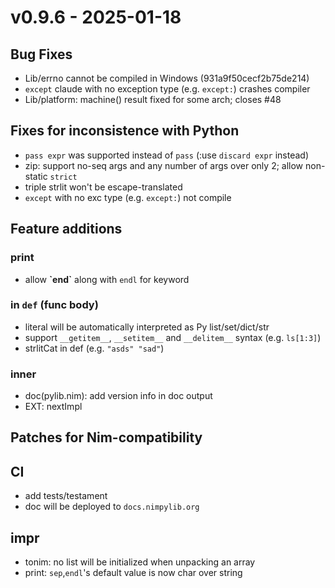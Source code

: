 
# v0.9.6 - 2025-01-18

## Bug Fixes
- Lib/errno cannot be compiled in Windows (931a9f50cecf2b75de214)
- `except` claude with no exception type (e.g. `except:`) crashes compiler
- Lib/platform: machine() result fixed for some arch; closes #48

## Fixes for inconsistence with Python
- `pass expr` was supported instead of `pass` (:use `discard expr` instead)
- zip: support no-seq args and any number of args over only 2; allow non-static `strict`
- triple strlit won't be escape-translated
- `except` with no exc type (e.g. `except:`) not compile

## Feature additions
### print
- allow **\`end\`** along with `endl` for keyword

### in `def` (func body)
- literal will be automatically interpreted as Py list/set/dict/str
- support `__getitem__`, `__setitem__` and `__delitem__` syntax (e.g. `ls[1:3]`)
- strlitCat in def (e.g. `"asds" "sad"`)

### inner
- doc(pylib.nim): add version info in doc output
- EXT: nextImpl
## Patches for Nim-compatibility

## CI
- add tests/testament
- doc will be deployed to `docs.nimpylib.org`

## impr
- tonim: no list will be initialized when unpacking an array
- print: `sep`,`endl`'s default value is now char over string
